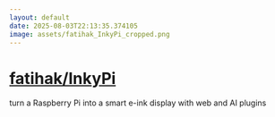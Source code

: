 ```yaml
---
layout: default
date: 2025-08-03T22:13:35.374105
image: assets/fatihak_InkyPi_cropped.png
---
```


# [fatihak/InkyPi](https://github.com/fatihak/InkyPi)

turn a Raspberry Pi into a smart e-ink display with web and AI plugins

